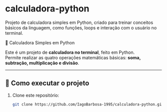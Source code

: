 # calculadora-python
Projeto de calculadora simples em Python, criado para treinar conceitos básicos da linguagem, como funções, loops e interação com o usuário no terminal.

🧮 Calculadora Simples em Python

Este é um projeto de **calculadora no terminal**, feito em Python.  
Permite realizar as quatro operações matemáticas básicas: **soma, subtração, multiplicação e divisão**.

---

## 🚀 Como executar o projeto

1. Clone este repositório:
   ```bash
   git clone https://github.com/IagoBarbosa-1995/calculadora-python.git
